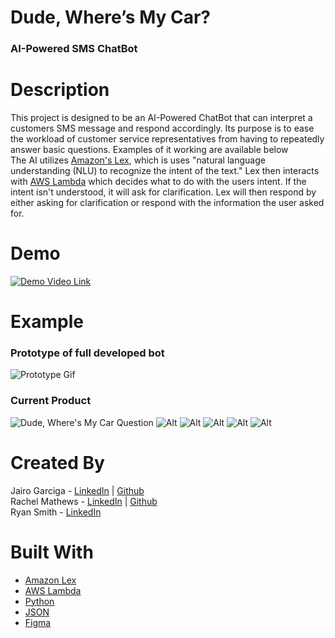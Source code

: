 # Dude, Where’s My Car?

### AI-Powered SMS ChatBot

# Description
This project is designed to be an AI-Powered ChatBot that can interpret a customers SMS message and respond accordingly. Its purpose is to ease the workload of customer service representatives from having to repeatedly answer basic questions. Examples of it working are available below<br/>
The AI utilizes [Amazon's Lex](https://aws.amazon.com/lex/), which is uses "natural language understanding (NLU) to recognize the intent of the text." Lex then interacts with [AWS Lambda](https://aws.amazon.com/lambda/) which decides what to do with the users intent. If the intent isn't understood, it will ask for clarification. Lex will then respond by either asking for clarification or respond with the information the user asked for.

# Demo
[![Demo Video Link](https://img.youtube.com/vi/https://youtu.be/F-xsTgJyZ-U/0.jpg)](https://youtu.be/F-xsTgJyZ-U)

# Example
### Prototype of full developed bot
![Prototype Gif](https://github.com/rpsmith77/ShellHacks2021/blob/main/Prototype/2021-09-25%2022-50-29_1_4.gif)
### Current Product
![Dude, Where's My Car Question](https://github.com/rpsmith77/ShellHacks2021/blob/main/Screenshots/MicrosoftTeams-image%20(1).png)
![Alt](https://github.com/rpsmith77/ShellHacks2021/blob/main/Screenshots/MicrosoftTeams-image%20(4).png)
![Alt](https://github.com/rpsmith77/ShellHacks2021/blob/main/Screenshots/MicrosoftTeams-image%20(3).png)
![Alt](https://github.com/rpsmith77/ShellHacks2021/blob/main/Screenshots/MicrosoftTeams-image%20(5).png)
![Alt](https://github.com/rpsmith77/ShellHacks2021/blob/main/Screenshots/MicrosoftTeams-image%20(6).png)
![Alt](https://github.com/rpsmith77/ShellHacks2021/blob/main/Screenshots/MicrosoftTeams-image%20(7).png)

# Created By
Jairo Garciga - [LinkedIn](https://www.linkedin.com/in/jairo-garciga/) | [Github](https://github.com/Jgar157)<br/>
Rachel Mathews - [LinkedIn](https://www.linkedin.com/in/rachelamatthews/) | [Github](https://github.com/RachelAiko)<br/>
Ryan Smith - [LinkedIn](https://www.linkedin.com/in/ryan--smith/)

# Built With

- [Amazon Lex](https://aws.amazon.com/lex/)
-  [AWS Lambda](https://aws.amazon.com/lambda/)
-  [Python](https://www.python.org/)
- [JSON](https://www.json.org/json-en.html)
- [Figma](https://www.figma.com/)

